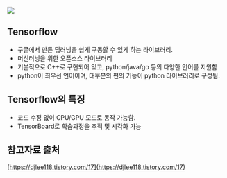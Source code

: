 ![](https://blog.kakaocdn.net/dn/c3OBqO/btqZ9C7YhlI/1kVxbu8EqYrfxZXdkA6dL1/img.png)

## Tensorflow
- 구글에서 만든 딥러닝을 쉽게 구동할 수 있게 하는 라이브러리.
- 머신러닝을 위한 오픈소스 라이브러리
- 기본적으로 C++로 구현되어 있고, python/java/go 등의 다양한 언어를 지원함
- python이 최우선 언어이며, 대부분의 편의 기능이 python 라이브러리로 구성됨.

## Tensorflow의 특징
- 코드 수정 없이 CPU/GPU 모드로 동작 가능함.
- TensorBoard로 학습과정을 추적 및 시각화 가능

## 참고자료 출처
[https://djlee118.tistory.com/17](https://djlee118.tistory.com/17)